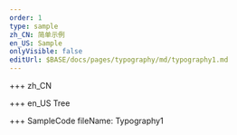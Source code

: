 ```yaml
--- 
order: 1
type: sample
zh_CN: 简单示例
en_US: Sample
onlyVisible: false
editUrl: $BASE/docs/pages/typography/md/typography1.md
---
```


+++ zh_CN


+++ en_US
Tree

+++ SampleCode
fileName: Typography1
